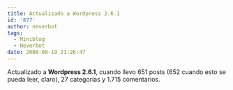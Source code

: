 ```yaml
---
title: Actualizado a Wordpress 2.6.1
id: '877'
author: neverbot
tags:
  - Miniblog
  - Neverbot
date: 2008-08-19 21:26:47
---
```


Actualizado a **Wordpress 2.6.1**, cuando llevo 651 posts (652 cuando esto se pueda leer, claro), 27 categorías y 1.715 comentarios.